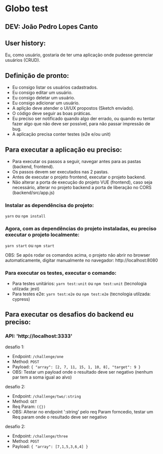 # Globo test

## DEV: João Pedro Lopes Canto

## User history:

Eu, como usuário, gostaria de ter uma aplicação onde pudesse gerenciar usuários (CRUD).

## Definição de pronto:

- Eu consigo listar os usuários cadastrados.
- Eu consigo editar um usuário.
- Eu consigo deletar um usuário.
- Eu consigo adicionar um usuário.
- A aplição deve atender o UI/UX propostos (Sketch enviado).
- O código deve seguir as boas práticas.
- Eu preciso ser notificado quando algo der errado, ou quando eu tentar fazer algo que não deve ser possível, para não passar impressão de bug.
- A aplicação precisa conter testes (e2e e/ou unit)

## Para executar a aplicação eu preciso:

- Para executar os passos a seguir, navegar antes para as pastas (backend, frontend).
- Os passos devem ser executados nas 2 pastas.
- Antes de executar o projeto frontend, executar o projeto backend.
- Não alterar a porta de execução do projeto VUE (frontend), caso seja necessário, alterar no projeto backend a porta de liberação no CORS (backend/src/app.js)

### Instalar as dependêncisa do projeto:

`yarn` ou `npm install`

### Agora, com as dependências do projeto instaladas, eu preciso executar o projeto localmente:

`yarn start` ou `npm start`

OBS: Se após rodar os comandos acima, o projeto não abrir no browser automaticamente, digitar manualmente no navegador: http://localhost:8080

### Para executar os testes, executar o comando:

- Para testes unitários: `yarn test:unit` ou `npm test:unit` (tecnologia utilzada: jest)
- Para testes e2e: `yarn test:e2e` ou `npm test:e2e` (tecnologia utilzada: cypress)

## Para executar os desafios do backend eu preciso:

### API: 'http://localhost:3333'

desafio 1:

- Endpoint: `/challenge/one`
- Method: `POST`
- Payload: `{ "array": [2, 7, 11, 15, 1, 10, 8], "target": 9 }`
- OBS: Testar um payload onde o resultado deve ser negativo (nenhum par tem a soma igual ao alvo)

desafio 2:

- Endpoint: `/challenge/two/:string`
- Method: `GET`
- Req Param: `({})`
- OBS: Alterar no endpoint ':string' pelo req Param forncedio, testar um Req param onde o resultado deve ser negativo

desafio 2:

- Endpoint: `/challenge/three`
- Method: `POST`
- Payload: `{ "array": [7,1,5,3,6,4] }`

